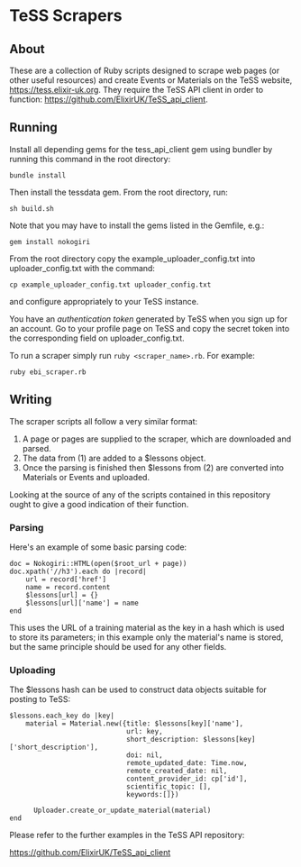 # TeSS Scrapers

## About

These are a collection of Ruby scripts designed to scrape web pages (or other useful resources) and create Events or Materials on the TeSS website, https://tess.elixir-uk.org. They require the TeSS API client
in order to function: https://github.com/ElixirUK/TeSS_api_client.

## Running


Install all depending gems for the tess_api_client gem using bundler by running this command in the root directory:

`bundle install`

Then install the tessdata gem. From the root directory, run:

`sh build.sh`

Note that you may have to install the gems listed in the Gemfile, e.g.:

`gem install nokogiri`

From the root directory copy the example_uploader_config.txt into uploader_config.txt with the command:

`cp example_uploader_config.txt uploader_config.txt`

and configure appropriately to your TeSS instance.

You have an *authentication token* generated by TeSS when you sign up for an account. Go to your profile page on TeSS and copy the secret token into the corresponding field on uploader_config.txt.

To run a scraper simply run `ruby <scraper_name>.rb`. For example:

`ruby ebi_scraper.rb`

## Writing

The scraper scripts all follow a very similar format:

1. A page or pages are supplied to the scraper, which are downloaded and parsed.
2. The data from (1) are added to a $lessons object.
3. Once the parsing is finished then $lessons from (2) are converted into Materials or Events and uploaded.

Looking at the source of any of the scripts contained in this repository ought to give a good indication of their function.

### Parsing

Here's an example of some basic parsing code:

    doc = Nokogiri::HTML(open($root_url + page))
    doc.xpath('//h3').each do |record|
        url = record['href']
        name = record.content
        $lessons[url] = {}
        $lessons[url]['name'] = name
    end

This uses the URL of a training material as the key in a hash which is used to store its parameters; in this example only the material's name is stored,
but the same principle should be used for any other fields.



### Uploading

The $lessons hash can be used to construct data objects suitable for posting to TeSS:

    $lessons.each_key do |key|
        material = Material.new({title: $lessons[key]['name'],
                                 url: key,
                                 short_description: $lessons[key]['short_description'],
                                 doi: nil,
                                 remote_updated_date: Time.now,
                                 remote_created_date: nil,
                                 content_provider_id: cp['id'],
                                 scientific_topic: [],
                                 keywords:[]})

          Uploader.create_or_update_material(material)
    end

Please refer to the further examples in the TeSS API repository:

https://github.com/ElixirUK/TeSS_api_client

